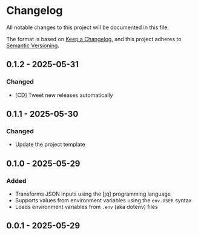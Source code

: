 # Changelog

All notable changes to this project will be documented in this file.

The format is based on [Keep a Changelog](https://keepachangelog.com/en/1.0.0/),
and this project adheres to [Semantic Versioning](https://semver.org/spec/v2.0.0.html).

## 0.1.2 - 2025-05-31
### Changed
- [CD] Tweet new releases automatically

## 0.1.1 - 2025-05-30
### Changed
- Update the project template

## 0.1.0 - 2025-05-29
### Added
- Transforms JSON inputs using the [jq] programming language
- Supports values from environment variables using the `env.USER` syntax
- Loads environment variables from `.env` (aka dotenv) files

## 0.0.1 - 2025-05-29
